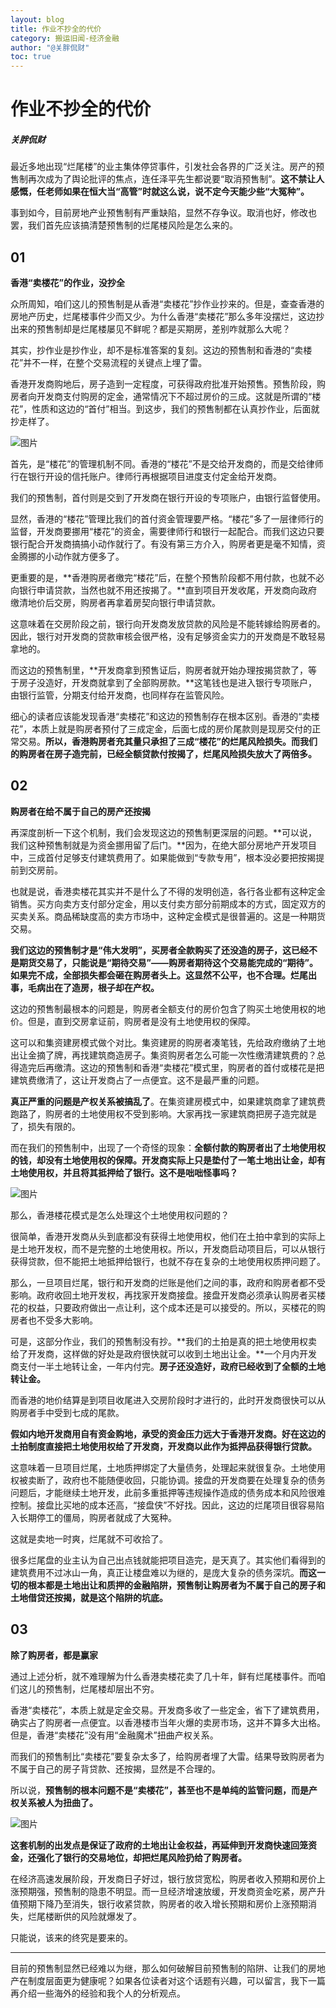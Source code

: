 ```yaml
---
layout: blog
title: 作业不抄全的代价
category: 搬运旧闻-经济金融
author: "@关胖侃财"
toc: true
---
```


# 作业不抄全的代价

##### 关胖侃财

最近多地出现“烂尾楼”的业主集体停贷事件，引发社会各界的广泛关注。房产的预售制再次成为了舆论批评的焦点，连任泽平先生都说要“取消预售制”。**这不禁让人感慨，任老师如果在恒大当“高管”时就这么说，说不定今天能少些“大冤种”。**

事到如今，目前房地产业预售制有严重缺陷，显然不存争议。取消也好，修改也罢，我们首先应该搞清楚预售制的烂尾楼风险是怎么来的。

## **01**

**香港“卖楼花”的作业，没抄全**

众所周知，咱们这儿的预售制是从香港“卖楼花”抄作业抄来的。但是，查查香港的房地产历史，烂尾楼事件少而又少。为什么香港“卖楼花”那么多年没摆烂，这边抄出来的预售制却是烂尾楼屡见不鲜呢？都是买期房，差别咋就那么大呢？

其实，抄作业是抄作业，却不是标准答案的复刻。这边的预售制和香港的“卖楼花”并不一样，在整个交易流程的关键点上埋了雷。

香港开发商购地后，房子造到一定程度，可获得政府批准开始预售。预售阶段，购房者向开发商支付购房的定金，通常情况下不超过房价的三成。这就是所谓的“楼花”，性质和这边的“首付”相当。到这步，我们的预售制都在认真抄作业，后面就抄走样了。

![图片](https://mmbiz.qpic.cn/mmbiz_png/DGL3vBGZo5a8lJrtIDv6aK1bzUt8kRTIa2jED1hoDibRXibOr4kW9ibRuTolekibAvdupicYKkzp4RMo2IhMHnE8lAA/640?wx_fmt=png&wxfrom=5&wx_lazy=1&wx_co=1)

首先，是“楼花”的管理机制不同。香港的“楼花”不是交给开发商的，而是交给律师行在银行开设的信托账户。律师行再根据项目进度支付定金给开发商。

我们的预售制，首付则是交到了开发商在银行开设的专项账户，由银行监督使用。

显然，香港的“楼花”管理比我们的首付资金管理要严格。“楼花”多了一层律师行的监督，开发商要挪用“楼花”的资金，需要律师行和银行一起配合。而我们这边只要银行配合开发商搞搞小动作就行了。有没有第三方介入，购房者更是毫不知情，资金腾挪的小动作就方便多了。

更重要的是，**香港购房者缴完“楼花”后，在整个预售阶段都不用付款，也就不必向银行申请贷款，当然也就不用还按揭了。**直到项目开发收尾，开发商向政府缴清地价后交房，购房者再拿着房契向银行申请贷款。

这意味着在交房阶段之前，银行向开发商发放贷款的风险是不能转嫁给购房者的。因此，银行对开发商的贷款审核会很严格，没有足够资金实力的开发商是不敢轻易拿地的。

而这边的预售制里，**开发商拿到预售证后，购房者就开始办理按揭贷款了，等于房子没造好，开发商就拿到了全部购房款。**这笔钱也是进入银行专项账户，由银行监管，分期支付给开发商，也同样存在监管风险。

细心的读者应该能发现香港“卖楼花”和这边的预售制存在根本区别。香港的“卖楼花”，本质上就是购房者预付了三成定金，后面七成的房价尾款则是现房交付的正常交易。**所以，香港购房者充其量只承担了三成“楼花”的烂尾风险损失。而我们的购房者在房子造完前，已经全额贷款付按揭了，烂尾风险损失放大了两倍多。**

## **02**

**购房者在给不属于自己的房产还按揭**

再深度剖析一下这个机制，我们会发现这边的预售制更深层的问题。**可以说，我们这种预售制就是为资金挪用留了后门。**因为，在绝大部分房地产开发项目中，三成首付足够支付建筑费用了。如果能做到“专款专用”，根本没必要把按揭提前到交房前。

也就是说，香港卖楼花其实并不是什么了不得的发明创造，各行各业都有这种定金销售。买方向卖方支付部分定金，用以支付卖方部分前期成本的方式，固定双方的买卖关系。商品稀缺度高的卖方市场中，这种定金模式是很普遍的。这是一种期货交易。

**我们这边的预售制才是“伟大发明”，买房者全款购买了还没造的房子，这已经不是期货交易了，只能说是“期待交易”——购房者期待这个交易能完成的“期待”。如果完不成，全部损失都会砸在购房者头上。这显然不公平，也不合理。烂尾出事，毛病出在了造房，根子却在产权。**

这边的预售制最根本的问题是，购房者全额支付的房价包含了购买土地使用权的地价。但是，直到交房拿证前，购房者是没有土地使用权的保障。

这可以和集资建房模式做个对比。集资建房的购房者凑笔钱，先给政府缴纳了土地出让金摘了牌，再找建筑商造房子。集资购房者怎么可能一次性缴清建筑费的？总得造完后再缴清。这边的预售制和香港“卖楼花”模式里，购房者的首付或楼花是把建筑费缴清了，这让开发商占了一点便宜。这不是最严重的问题。

**真正严重的问题是产权关系被搞乱了**。在集资建房模式中，如果建筑商拿了建筑费跑路了，购房者的土地使用权不受到影响。大家再找一家建筑商把房子造完就是了，损失有限的。

而在我们的预售制中，出现了一个奇怪的现象：**全额付款的购房者出了土地使用权的钱，却没有土地使用权的保障。开发商实际上只是垫付了一笔土地出让金，却有土地使用权，并且将其抵押给了银行。这不是咄咄怪事吗？**

![图片](https://mmbiz.qpic.cn/mmbiz_png/DGL3vBGZo5a8lJrtIDv6aK1bzUt8kRTIx14UCiaicHVicXjDWaQakrMjGYe0yyAHtI6FbicVqVQrFvVP8emsv4WSiaQ/640?wx_fmt=png&wxfrom=5&wx_lazy=1&wx_co=1)

那么，香港楼花模式是怎么处理这个土地使用权问题的？

很简单，香港开发商从头到底都没有获得土地使用权，他们在土拍中拿到的实际上是土地开发权，而不是完整的土地使用权。所以，开发商启动项目后，可以从银行获得贷款，但不能把土地抵押给银行，也就不存在复杂的土地使用权质押问题了。

那么，一旦项目烂尾，银行和开发商的烂账是他们之间的事，政府和购房者都不受影响。政府收回土地开发权，再找家开发商接盘。接盘开发商必须承认购房者买楼花的权益，只要政府做出一点让利，这个成本还是可以接受的。所以，买楼花的购房者也不受多大影响。

可是，这部分作业，我们的预售制没有抄。**我们的土拍是真的把土地使用权卖给了开发商，这样做的好处是政府很快就可以收到土地出让金。**一个月内开发商支付一半土地转让金，一年内付完。**房子还没造好，政府已经收到了全额的土地转让金。**

而香港的地价结算是到项目收尾进入交房阶段时才进行的，此时开发商很快可以从购房者手中受到七成的尾款。

**假如内地开发商用自有资金购地，承受的资金压力远大于香港开发商。好在这边的土拍制度直接把土地使用权给了开发商，开发商以此作为抵押品获得银行贷款。**

这意味着一旦项目烂尾，土地质押绑定了大量债务，处理起来就很复杂。土地使用权被卖断了，政府也不能随便收回，只能协调。接盘的开发商要在处理复杂的债务问题后，才能继续土地开发，此前多重抵押等违规操作造成的债务成本和风险很难控制。接盘比买地的成本还高，“接盘侠”不好找。因此，这边的烂尾项目很容易陷入长期停工的僵局，购房者就成了大冤种。

这就是卖地一时爽，烂尾就不可收拾了。

很多烂尾盘的业主认为自己出点钱就能把项目造完，是天真了。其实他们看得到的建筑费用不过冰山一角，真正让楼盘难以为继的，是庞大复杂的债务深坑。**而这一切的根本都是土地出让和质押的金融陷阱，预售制让购房者为不属于自己的房子和土地借贷还按揭，就是这个陷阱的坑底。**

## **03**

**除了购房者，都是赢家**

通过上述分析，就不难理解为什么香港卖楼花卖了几十年，鲜有烂尾楼事件。而咱们这儿的预售制，烂尾楼却层出不穷。

香港“卖楼花”，本质上就是定金交易。开发商多收了一些定金，省下了建筑费用，确实占了购房者一点便宜。以香港楼市当年火爆的卖房市场，这并不算多大出格。但是，香港“卖楼花”没有用“金融魔术”扭曲产权关系。

而我们的预售制比“卖楼花”要复杂太多了，给购房者埋了大雷。结果导致购房者为不属于自己的房子背贷款、还按揭，显然是不合理的。

所以说，**预售制的根本问题不是“卖楼花”，甚至也不是单纯的监管问题，而是产权关系被人为扭曲了。**

![图片](https://mmbiz.qpic.cn/mmbiz_png/DGL3vBGZo5a8lJrtIDv6aK1bzUt8kRTIXTtvVZnwwB9H6DuKYGCyiaFiaDKhCkUrQwvGFAPSUsibp01F8zgDLbjMg/640?wx_fmt=png&wxfrom=5&wx_lazy=1&wx_co=1)

**这套机制的出发点是保证了政府的土地出让金权益，再延伸到开发商快速回笼资金，还强化了银行的交易地位，却把烂尾风险扔给了购房者。**

在经济高速发展阶段，开发商日子好过，银行放贷宽松，购房者收入预期和房价上涨预期强，预售制的隐患不明显。而一旦经济增速放缓，开发商资金吃紧，房产升值预期下降乃至消失，银行收紧贷款，购房者的收入增长预期和房价上涨预期消失，烂尾楼断供的风险就爆发了。

只能说，该来的终究是要来的。

---

目前的预售制显然已经难以为继，那么如何破解目前预售制的陷阱、让我们的房地产在制度层面更为健康呢？如果各位读者对这个话题有兴趣，可以留言，我下一篇再介绍一些海外的经验和我个人的分析观点。

